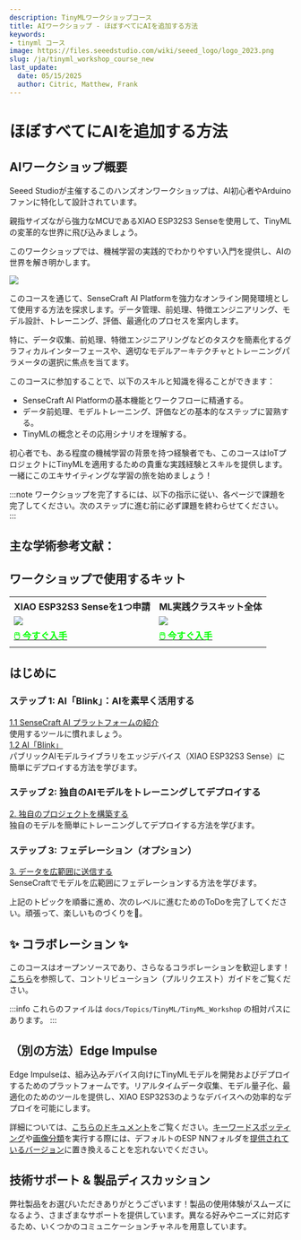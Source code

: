 ```yaml
---
description: TinyMLワークショップコース
title: AIワークショップ - ほぼすべてにAIを追加する方法
keywords:
- tinyml コース
image: https://files.seeedstudio.com/wiki/seeed_logo/logo_2023.png
slug: /ja/tinyml_workshop_course_new
last_update:
  date: 05/15/2025
  author: Citric, Matthew, Frank
---
```



# ほぼすべてにAIを追加する方法

## AIワークショップ概要

Seeed Studioが主催するこのハンズオンワークショップは、AI初心者やArduinoファンに特化して設計されています。

親指サイズながら強力なMCUであるXIAO ESP32S3 Senseを使用して、TinyMLの変革的な世界に飛び込みましょう。

このワークショップでは、機械学習の実践的でわかりやすい入門を提供し、AIの世界を解き明かします。

<div style={{textAlign:'center'}}><img src="https://files.seeedstudio.com/wiki/tinyml-topic/tinyml2.png" style={{width:1000, height:'auto'}}/></div>

このコースを通じて、SenseCraft AI Platformを強力なオンライン開発環境として使用する方法を探求します。データ管理、前処理、特徴エンジニアリング、モデル設計、トレーニング、評価、最適化のプロセスを案内します。

特に、データ収集、前処理、特徴エンジニアリングなどのタスクを簡素化するグラフィカルインターフェースや、適切なモデルアーキテクチャとトレーニングパラメータの選択に焦点を当てます。

<div class="button_tech_support_container">
<a href="https://wiki.seeedstudio.com/ja/sensecraft_ai_main/" class="button_edgelab"></a> 
</div>

このコースに参加することで、以下のスキルと知識を得ることができます：

- SenseCraft AI Platformの基本機能とワークフローに精通する。
- データ前処理、モデルトレーニング、評価などの基本的なステップに習熟する。
- TinyMLの概念とその応用シナリオを理解する。

初心者でも、ある程度の機械学習の背景を持つ経験者でも、このコースはIoTプロジェクトにTinyMLを適用するための貴重な実践経験とスキルを提供します。一緒にこのエキサイティングな学習の旅を始めましょう！

:::note
ワークショップを完了するには、以下の指示に従い、各ページで課題を完了してください。次のステップに進む前に必ず課題を終わらせてください。
:::

## 主な学術参考文献：

<div class="button_tech_support_container">
<a href="https://mlsysbook.ai/" class="button_ml_harvard_book"></a> 
</div>

## ワークショップで使用するキット

<div class="table-center">
	<table class="table-nobg">
    <tr class="table-trnobg">
      <th class="table-trnobg">XIAO ESP32S3 Senseを1つ申請</th>
      <th class="table-trnobg">ML実践クラスキット全体</th>
		</tr>
    <tr class="table-trnobg"></tr>
		<tr class="table-trnobg">
			<td class="table-trnobg"><div style={{textAlign:'center'}}><img src="https://files.seeedstudio.com/wiki/SeeedStudio-XIAO-ESP32S3/img/xiaoesp32s3sense.jpg" style={{width:300, height:'auto'}}/></div></td>
			<td class="table-trnobg"><div style={{textAlign:'center'}}><img src="https://media-cdn.seeedstudio.com/media/catalog/product/cache/bb49d3ec4ee05b6f018e93f896b8a25d/3/-/3-110992064-machine-learning-practical-class-kit-all.jpg" style={{width:300, height:'auto'}}/></div></td>
		</tr>
    <tr class="table-trnobg"></tr>
		<tr class="table-trnobg">
			<td class="table-trnobg"><div class="get_one_now_container" style={{textAlign: 'center'}}><a class="get_one_now_item" href="https://www.seeedstudio.com/XIAO-ESP32S3-Sense-p-5639.html" target="_blank"><strong><span><font color={'FFFFFF'} size={"4"}>🖱️ 今すぐ入手</font></span></strong></a></div></td>
			<td class="table-trnobg"><div class="get_one_now_container" style={{textAlign: 'center'}}><a class="get_one_now_item" href="https://www.seeedstudio.com/Machine-Learning-Practical-Class-Kit-p-5951.html" target="_blank"><strong><span><font color={'FFFFFF'} size={"4"}>🖱️ 今すぐ入手</font></span></strong></a></div></td>
        </tr>
    </table>
</div>

## はじめに

### ステップ 1: AI「Blink」：AIを素早く活用する

<div class="all_container">
  <div class="getting_started">
      <div class="start_card_wrapper">
          <a href= "/ja/sscma" class="getting_started_label2">1.1 SenseCraft AI プラットフォームの紹介</a>
          <br/>使用するツールに慣れましょう。
      </div>
  </div>
    <div class="getting_started">
      <div class="start_card_wrapper">
          <a href= "/ja/sscma/#the-ai-blink-quickly-using-ai" class="getting_started_label2">1.2 AI「Blink」</a>
          <br/>パブリックAIモデルライブラリをエッジデバイス（XIAO ESP32S3 Sense）に簡単にデプロイする方法を学びます。
      </div>
  </div>
</div>

### ステップ 2: 独自のAIモデルをトレーニングしてデプロイする

<div class="all_container">
  <div class="getting_started">
      <div class="start_card_wrapper">
          <a href= "/ja/train_and_deploy_model" class="getting_started_label2">2. 独自のプロジェクトを構築する</a>
          <br/>独自のモデルを簡単にトレーニングしてデプロイする方法を学びます。  
      </div>
  </div>
</div>

### ステップ 3: フェデレーション（オプション）

<div class="all_container">
  <div class="getting_started">
      <div class="start_card_wrapper">
          <a href= "/ja/train_and_deploy_model/#optional-federate-transmit-data-wide-away" class="getting_started_label2">3. データを広範囲に送信する</a>
          <br/>SenseCraftでモデルを広範囲にフェデレーションする方法を学びます。
      </div>
  </div>
</div>

上記のトピックを順番に進め、次のレベルに進むためのToDoを完了してください。頑張って、楽しいものづくりを🙌。

## ✨ コラボレーション ✨

このコースはオープンソースであり、さらなるコラボレーションを歓迎します！[こちら](https://wiki.seeedstudio.com/ja/Contribution-Guide/)を参照して、コントリビューション（プルリクエスト）ガイドをご覧ください。

:::info
これらのファイルは `docs/Topics/TinyML/TinyML_Workshop` の相対パスにあります。
:::

## （別の方法）Edge Impulse

<div class="button_tech_support_container">
<a href="https://edgeimpulse.com/" class="button_edgeimpulse"></a> 
</div>

Edge Impulseは、組み込みデバイス向けにTinyMLモデルを開発およびデプロイするためのプラットフォームです。リアルタイムデータ収集、モデル量子化、最適化のためのツールを提供し、XIAO ESP32S3のようなデバイスへの効率的なデプロイを可能にします。

詳細については、[こちらのドキュメント](https://wiki.seeedstudio.com/ja/edgeimpulse/)をご覧ください。[キーワードスポッティング](https://wiki.seeedstudio.com/ja/tinyml_course_Key_Word_Spotting/)や[画像分類](https://wiki.seeedstudio.com/ja/tinyml_course_Image_classification_project/)を実行する際には、デフォルトのESP NNフォルダを[提供されているバージョン](https://github.com/Mjrovai/XIAO-ESP32S3-Sense/blob/main/ESP-NN.zip)に置き換えることを忘れないでください。

## 技術サポート & 製品ディスカッション

弊社製品をお選びいただきありがとうございます！製品の使用体験がスムーズになるよう、さまざまなサポートを提供しています。異なる好みやニーズに対応するため、いくつかのコミュニケーションチャネルを用意しています。

<div class="button_tech_support_container">
<a href="https://forum.seeedstudio.com/" class="button_forum"></a> 
<a href="https://www.seeedstudio.com/contacts" class="button_email"></a>
</div>

<div class="button_tech_support_container">
<a href="https://discord.gg/eWkprNDMU7" class="button_discord"></a> 
<a href="https://github.com/Seeed-Studio/wiki-documents/discussions/69" class="button_discussion"></a>
</div>